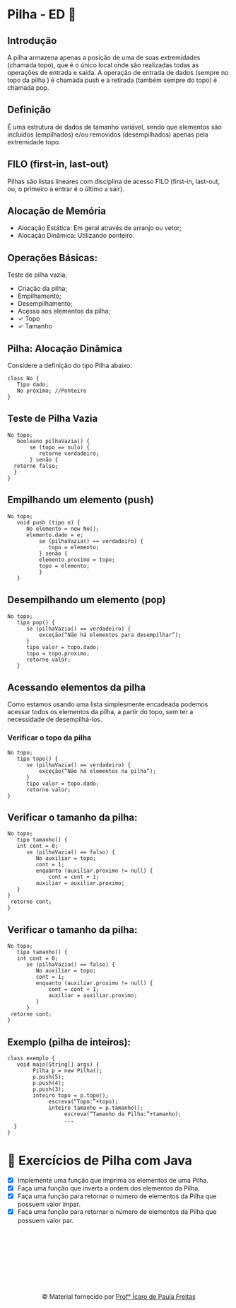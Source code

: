 #  Pilha - ED 🔋

## Introdução
A pilha armazena apenas a posição de uma de suas extremidades (chamada topo), que é o único local onde são realizadas todas as operações de entrada e saída. A operação de entrada de dados (sempre no topo da pilha ) é chamada push e a retirada (também sempre do topo) é chamada pop.

## Definição 

É uma estrutura de dados de tamanho variável, sendo que elementos são incluídos (empilhados) e/ou removidos (desempilhados) apenas pela extremidade topo.

## FILO (first-in, last-out)

Pilhas são listas lineares com disciplina de acesso FILO (first-in, last-out, ou, o primeiro a entrar é o último a sair).

## Alocação de Memória

- Alocação Estática: Em geral através de arranjo ou
vetor;
- Alocação Dinâmica: Utilizando ponteiro.

## Operações Básicas:

Teste de pilha vazia;
- Criação da pilha;
- Empilhamento;
- Desempilhamento;
- Acesso aos elementos da pilha;
- ✓ Topo
- ✓ Tamanho

## Pilha: Alocação Dinâmica

Considere a definição do tipo Pilha abaixo:
```
class No {
   Tipo dado;
   No próximo; //Ponteiro
}
```

## Teste de Pilha Vazia

```
No topo;
   booleano pilhaVazia() {
       se (topo == nulo) {
          retorne verdadeiro;
       } senão {
  retorne falso;
  }
}
```

## Empilhando um elemento (push)

```
No topo;
   void push (tipo e) {
      No elemento = new No();
      elemento.dado = e;
          se (pilhaVazia() == verdadeiro) {
             topo = elemento;
          } senão {
          elemento.proximo = topo;
          topo = elemento;
          } 
   }
```

## Desempilhando um elemento (pop)

```
No topo;
   tipo pop() {
      se (pilhaVazia() == verdadeiro) {
          exceção(“Não há elementos para desempilhar”);
      }
      tipo valor = topo.dado;
      topo = topo.proximo;
      retorne valor;
   }
```

## Acessando elementos da pilha

Como estamos usando uma lista simplesmente encadeada podemos acessar todos os elementos da pilha, a partir do topo, sem ter a necessidade de desempilhá-los.

### Verificar o topo da pilha

```
No topo;
   tipo topo() {
      se (pilhaVazia() == verdadeiro) {
          exceção(“Não há elementos na pilha”);
      }
      tipo valor = topo.dado;
      retorne valor;
}
```

## Verificar o tamanho da pilha:

```
No topo;
   tipo tamanho() {
   int cont = 0;
      se (pilhaVazia() == falso) {
         No auxiliar = topo;
         cont = 1;
         enquanto (auxiliar.proximo != null) {
             cont = cont + 1;
         auxiliar = auxiliar.proximo;
   }
}
 retorne cont;
}
```

## Verificar o tamanho da pilha:

```
No topo;
   tipo tamanho() {
   int cont = 0;
      se (pilhaVazia() == falso) {
         No auxiliar = topo;
         cont = 1;
         enquanto (auxiliar.proximo != null) {
             cont = cont + 1;
             auxiliar = auxiliar.proximo;
         }
      } 
 retorne cont;
}
```


## Exemplo (pilha de inteiros):

```
class exemplo {
   void main(String[] args) {
        Pilha p = new Pilha();
        p.push(5);
        p.push(4);
        p.push(3);
        inteiro topo = p.topo();
             escreva(“Topo:”+topo);
             inteiro tamanho = p.tamanho();
                  escreva(“Tamanho da Pilha:”+tamanho);
                  ...
  }
}
```


# 📝 Exercícios de Pilha com Java

- [x] Implemente uma função que imprima os elementos de uma Pilha.
- [x] Faça uma função que inverta a ordem dos elementos da Pilha.
- [x] Faça uma função para retornar o número de elementos da Pilha que possuem valor ímpar.
- [x] Faça uma função para retornar o número de elementos da Pilha que possuem valor par.
ㅤㅤㅤㅤㅤㅤㅤㅤㅤㅤㅤㅤㅤㅤㅤㅤㅤㅤㅤㅤㅤㅤㅤㅤㅤㅤㅤㅤㅤㅤㅤㅤㅤㅤㅤㅤㅤㅤㅤㅤㅤㅤㅤㅤㅤㅤㅤㅤㅤㅤㅤㅤㅤㅤㅤㅤㅤㅤㅤㅤㅤㅤㅤㅤㅤㅤㅤㅤㅤㅤㅤㅤㅤㅤㅤㅤㅤㅤㅤㅤㅤㅤㅤㅤㅤㅤㅤㅤㅤㅤㅤㅤㅤㅤㅤㅤㅤㅤㅤㅤㅤㅤㅤㅤㅤㅤㅤㅤㅤㅤㅤㅤㅤㅤㅤㅤㅤㅤㅤㅤㅤㅤㅤㅤㅤㅤㅤㅤㅤㅤㅤㅤㅤㅤㅤㅤㅤㅤㅤㅤㅤㅤㅤㅤㅤㅤㅤㅤㅤㅤㅤㅤㅤㅤㅤㅤㅤㅤㅤㅤㅤㅤㅤㅤㅤㅤㅤㅤㅤㅤㅤㅤㅤㅤㅤㅤㅤㅤㅤㅤㅤㅤㅤㅤㅤㅤㅤㅤㅤㅤㅤㅤㅤㅤㅤㅤㅤㅤㅤㅤㅤㅤㅤㅤㅤㅤㅤㅤㅤㅤㅤㅤㅤㅤㅤㅤㅤㅤㅤㅤㅤㅤㅤㅤㅤㅤㅤㅤㅤㅤㅤㅤㅤㅤㅤㅤㅤㅤㅤㅤㅤㅤㅤㅤㅤㅤㅤㅤㅤㅤㅤㅤㅤㅤㅤㅤㅤㅤㅤㅤㅤㅤㅤㅤㅤㅤㅤㅤㅤㅤㅤㅤㅤㅤㅤㅤㅤㅤㅤㅤㅤㅤ
<div align="center">
    © Material fornecido por <a href="https://www.homehost.com.br/">Prof° Ícaro de Paula Freitas</a></p>
</div>
